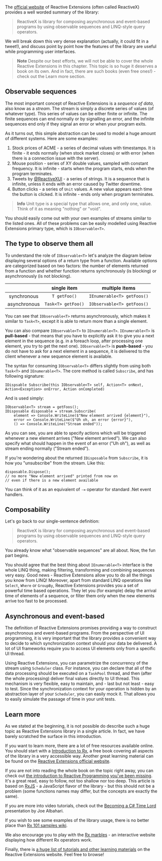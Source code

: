 The [official website](http://reactivex.io/intro.html) of Reactive Extensions (often called ReactiveX) provides a well worded summary of the library:

> ReactiveX is library for composing asynchronous and event-based programs by using observable sequences and LINQ-style query operators.

We will break down this very dense explanation (actually, it could fit in a tweet!), and discuss point by point how the features of the library are useful while programming user interfaces.

> **Note** Despite our best efforts, we will not be able to cover the whole Reactive Extensions in this chapter. This topic is so huge it deserves a book on its own. And in fact, there are such books (even free ones!) - check out the Learn more section.

## Observable sequences
The most important concept of Reactive Extensions is a *sequence of data*, also know as a *stream*. The stream is simply a discrete series of values (of whatever type). This series of values can be either finite or infinite. The finite sequences can end normally or by signalling an error, and the infinite sequences end only if they signal an error or when your program exits.

As it turns out, this simple abstraction can be used to model a huge amount of different systems. Here are some examples:

1. Stock prices of ACME - a series of decimal values with timestamps. It is finite - it ends normally (when stock market closes) or with error (when there is a connection issue with the server).
1. Mouse position - series of XY double values, sampled with constant frequency. It is infinite - starts when the program starts, ends when the program terminates.
1. Tweets by [@ReactiveXUI](https://twitter.com/ReactiveXUI) - a series of strings. It is a sequence that is infinite, unless it ends with an error caused by Twitter downtime.
1. Button clicks - a series of `Unit` values. A new value appears each time the button is clicked. It is infinite - ends only when program terminates.

> **Info** Unit type is a special type that allows one, and only one, value. Think of it as meaning "nothing" or "void".

You should easily come out with your own examples of streams similar to the listed ones. All of these problems can be easily modelled using Reactive Extensions primary type, which is `IObservable<T>`.

## The type to observe them all
To understand  the role of `IObservable<T>` let's analyze the diagram below displaying several options of a return type from a function. Available options are categorized based on two factors: the number of elements returned from a function and whether function returns synchronously (is blocking) or asynchronously (is not blocking).

|              |single item   | multiple items  |
|:------------:|:-------------:|:-----:|
| synchronous  | `T getFoo()` | `IEnumerable<T> getFoos()` |
| asynchronous | `Task<T> getFoo()` | `IObservable<T> getFoos()` |

You can see that `IObservable<T>` returns asynchronously, which makes it similar to `Task<T>`, except it is able to return more than a single element.

You can also compare `IObservable<T>` to `IEnumerable<T>`.  `IEnumerable<T>` is **pull-based** - that means that you have to explicitly ask it to give you a next element in the sequence (e.g. in a foreach loop, after processing one element, you try to get the next one). `IObservable<T>` is **push-based** - you do not have to ask for a next element in a sequence, it is delivered to the client whenever a new sequence element is available.

The syntax for consuming  `IObservable<T>` differs slightly from using both `Task<T>` and `IEnumerable<T>`. The core method is called `Subscribe`, and has following signature:

`IDispsable Subscribe(this IObservable<T> self, Action<T> onNext, Action<Exception> onError, Action onCompleted)`

And is used simply:

```
IObservable<T> stream = getFoos();
IDisposable disposable = stream.Subscribe(
	element => Console.WriteLine($"New element arrived {element}"),
	error => Console.WriteLine($"Uh oh, an error {error}"),
	() => Console.WriteLine("Stream ended"));
```

As you can see, you are able to specify actions which will be triggered whenever a new element arrives ("New element arrived"). We can also specify what should happen in the event of an error ("Uh oh"), as well as stream ending normally ("Stream ended").

If you're wondering about the returned `IDisposable` from `Subscribe`, it is how you "unsubscribe" from the stream. Like this:

```
disposable.Dispose();
// no more "New element arrived" printed from now on
// even if there is a new element available
```

You can think of it as an equivalent of `-=` operator for standard .Net event handlers.

## Composability
Let's go back to our single-sentence definition:

> ReactiveX is library for composing asynchronous and event-based programs by using observable sequences and LINQ-style query operators.

You already know what "observable sequences" are all about. Now, the fun part begins. 

You should agree that the best thing about `IEnumerable<T>` interface is the whole LINQ thing, making filtering, transforming and combining sequences very easy. Good news - Reactive Extensions allow you to do all the things you know from LINQ! Moreover, apart from standard LINQ operations like `Select`, `Where` or `GroupBy`, Reactive Extensions provides you a set of powerful time based operations. They let you (for example) delay the arrival time of elements of a sequence, or filter them only when the new elements arrive too fast to be processed.

## Asynchronous and event-based
The definition of Reactive Extensions promises providing a way to construct asynchronous and event-based programs. From the perspective of UI programming, it is very important that the library provides a convenient way to decide to which synchronization context should your data be delivered. A lot of UI frameworks require you to access UI elements only from a specific UI thread.

Using Reactive Extensions, you can parametrize the concurrency of the stream using `Scheduler` class. For instance, you can declare that all of the data processing should be executed on a `TaskPool` thread, and then (after the whole processing) deliver final values directly to UI thread. This mechanism is very flexible, easy to maintain, and - last but not least - easy to test. Since the synchronization context for your operation is hidden by an abstraction layer of your `Scheduler`, you can easily mock it. That allows you to easily simulate the passage of time in your unit tests.

## Learn more
As we stated at the beginning, it is not possible do describe such a huge topic as Reactive Extensions library in a single article. In fact, we have barely scratched the surface in this introduction.

If you want to learn more, there are a lot of free resources available online. You should start with a [Introduction to Rx](http://www.introtorx.com), a free book covering all aspects of the library in a very accessible way. Another great learning material can be found on the [Reactive Extensions official website](http://reactivex.io/intro.html).

If you are not into reading the whole book on the topic right away, you can check out [the introduction to Reactive Programming you've been missing](https://gist.github.com/staltz/868e7e9bc2a7b8c1f754). It's a great read, easy to follow, not too shallow nor too deep. This article is based on [RxJS](https://github.com/ReactiveX/RxJS) - a JavaScript flavor of the library - but this should not be a problem (some functions names may differ, but the concepts are exactly the same).

If you are more into video tutorials, check out the [Becoming a C# Time Lord](https://channel9.msdn.com/Events/TechEd/Australia/2013/DEV422) presentation by Joe Albahari. 

If you wish to see some examples of the library usage, there is no better place than [Rx 101 samples wiki](http://rxwiki.wikidot.com/101samples).

We also encourage you to play with the [Rx marbles](http://rxmarbles.com/) - an interactive website displaying how different Rx operators work.

Finally, there is [a huge list of tutorials and other learning materials](http://reactivex.io/tutorials.html) on the Reactive Extensions website. Feel free to browse!
